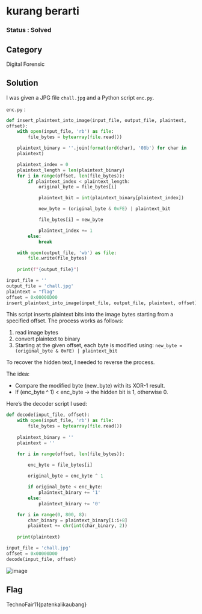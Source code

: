 # kurang berarti

### Status : Solved

## Category
Digital Forensic

## Solution
I was given a JPG file `chall.jpg` and a Python script `enc.py`.

`enc.py` :
```python
def insert_plaintext_into_image(input_file, output_file, plaintext,
offset):
    with open(input_file, 'rb') as file:
        file_bytes = bytearray(file.read())

    plaintext_binary = ''.join(format(ord(char), '08b') for char in
    plaintext)

    plaintext_index = 0
    plaintext_length = len(plaintext_binary)
    for i in range(offset, len(file_bytes)):
        if plaintext_index < plaintext_length:
            original_byte = file_bytes[i]

            plaintext_bit = int(plaintext_binary[plaintext_index])

            new_byte = (original_byte & 0xFE) | plaintext_bit

            file_bytes[i] = new_byte

            plaintext_index += 1
        else:
            break

    with open(output_file, 'wb') as file:
        file.write(file_bytes)
        
    print(f"{output_file}")

input_file = ''
output_file = 'chall.jpg'
plaintext = "flag"
offset = 0x00000D00
insert_plaintext_into_image(input_file, output_file, plaintext, offset)
```

This script inserts plaintext bits into the image bytes starting from a specified offset. The process works as follows:
1. read image bytes
2. convert plaintext to binary
3. Starting at the given offset, each byte is modified using: `new_byte = (original_byte & 0xFE) | plaintext_bit`

To recover the hidden text, I needed to reverse the process.

The idea:
- Compare the modified byte (new_byte) with its XOR-1 result.
- If (enc_byte ^ 1) < enc_byte → the hidden bit is 1, otherwise 0.

Here’s the decoder script I used:
```python
def decode(input_file, offset):
    with open(input_file, 'rb') as file:
        file_bytes = bytearray(file.read())
    
    plaintext_binary = ''
    plaintext = ''

    for i in range(offset, len(file_bytes)):
    
        enc_byte = file_bytes[i]

        original_byte = enc_byte ^ 1

        if original_byte < enc_byte:
            plaintext_binary += '1'
        else:
            plaintext_binary += '0'

    for i in range(0, 800, 8):
        char_binary = plaintext_binary[i:i+8]
        plaintext += chr(int(char_binary, 2))
    
    print(plaintext)

input_file = 'chall.jpg'
offset = 0x00000D00
decode(input_file, offset)
```

![image](https://github.com/user-attachments/assets/f1abd068-9cdc-495c-8082-5a936571e32f)

## Flag
TechnoFair11{patenkalikaubang}
